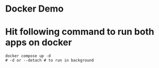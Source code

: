 # Docker Demo

# Hit following command to run both apps on docker

```
docker compose up -d
# -d or --detach # to run in background
```
